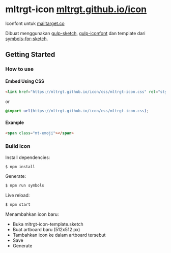 # mltrgt-icon [mltrgt.github.io/icon](https://mltrgt.github.io/icon/)

Iconfont untuk [mailtarget.co](http://mailtarget.co)

Dibuat menggunakan [gulp-sketch](https://github.com/cognitom/gulp-sketch), [gulp-iconfont](https://github.com/nfroidure/gulp-iconfont) dan template dari [symbols-for-sketch](https://github.com/cognitom/symbols-for-sketch).


## Getting Started

### How to use

#### Embed Using CSS
``` html
<link href="https://mltrgt.github.io/icon/css/mltrgt-icon.css" rel="stylesheet">
```
or
``` css
@import url(https://mltrgt.github.io/icon/css/mltrgt-icon.css);
```


#### Example
``` html
<span class="mt-emoji"></span>
```

### Build icon
Install dependencies:
``` bash
$ npm install
```

Generate:
``` bash
$ npm run symbols
```

Live reload:
``` bash
$ npm start
```

Menambahkan icon baru:
- Buka mltrgt-icon-template.sketch
- Buat artboard baru (512x512 px)
- Tambahkan icon ke dalam artboard tersebut
- Save
- Generate

